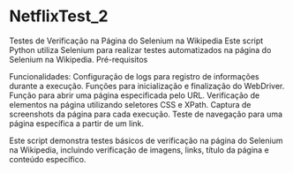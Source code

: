 # NetflixTest_2

Testes de Verificação na Página do Selenium na Wikipedia
Este script Python utiliza Selenium para realizar testes automatizados na página do Selenium na Wikipedia.
Pré-requisitos


Funcionalidades:
Configuração de logs para registro de informações durante a execução.
Funções para inicialização e finalização do WebDriver.
Função para abrir uma página especificada pelo URL.
Verificação de elementos na página utilizando seletores CSS e XPath.
Captura de screenshots da página para cada execução.
Teste de navegação para uma página específica a partir de um link.

Este script demonstra testes básicos de verificação na página do Selenium na Wikipedia, incluindo verificação de imagens, links, título da página e conteúdo específico.
